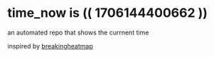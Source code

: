 # time_now is (( 1706144400662 ))

an automated repo that shows the currnent time

inspired by [breakingheatmap](https://github.com/breakingheatmap/breakingheatmap)